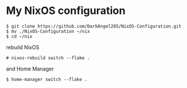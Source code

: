 # My NixOS configuration
```
$ git clone https://github.com/DarkAngel285/NixOS-Configuration.git
$ mv ./NixOS-Configuration ~/nix
$ cd ~/nix
```
rebuild NixOS
```
# nixos-rebuild switch --flake .
```
and Home Manager
```
$ home-manager switch --flake .
```
